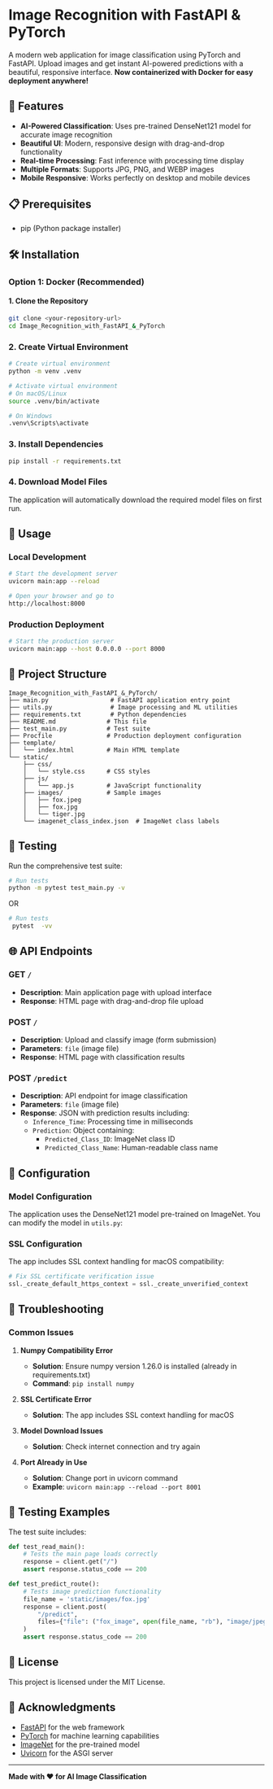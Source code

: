 # Image Recognition with FastAPI & PyTorch

A modern web application for image classification using PyTorch and FastAPI. Upload images and get instant AI-powered predictions with a beautiful, responsive interface. **Now containerized with Docker for easy deployment anywhere!**

## 🚀 Features

- **AI-Powered Classification**: Uses pre-trained DenseNet121 model for accurate image recognition
- **Beautiful UI**: Modern, responsive design with drag-and-drop functionality
- **Real-time Processing**: Fast inference with processing time display
- **Multiple Formats**: Supports JPG, PNG, and WEBP images
- **Mobile Responsive**: Works perfectly on desktop and mobile devices

## 📋 Prerequisites

- pip (Python package installer)

## 🛠️ Installation

### Option 1: Docker (Recommended)

#### 1. Clone the Repository
```bash
git clone <your-repository-url>
cd Image_Recognition_with_FastAPI_&_PyTorch
```

### 2. Create Virtual Environment
```bash
# Create virtual environment
python -m venv .venv

# Activate virtual environment
# On macOS/Linux
source .venv/bin/activate

# On Windows
.venv\Scripts\activate
```

### 3. Install Dependencies
```bash
pip install -r requirements.txt
```

### 4. Download Model Files
The application will automatically download the required model files on first run.

## 🚀 Usage

### Local Development
```bash
# Start the development server
uvicorn main:app --reload

# Open your browser and go to
http://localhost:8000
```

### Production Deployment
```bash
# Start the production server
uvicorn main:app --host 0.0.0.0 --port 8000
```

## 📁 Project Structure

```
Image_Recognition_with_FastAPI_&_PyTorch/
├── main.py                 # FastAPI application entry point
├── utils.py                # Image processing and ML utilities
├── requirements.txt        # Python dependencies
├── README.md              # This file
├── test_main.py           # Test suite
├── Procfile               # Production deployment configuration
├── template/
│   └── index.html         # Main HTML template
└── static/
    ├── css/
    │   └── style.css      # CSS styles
    ├── js/
    │   └── app.js         # JavaScript functionality
    ├── images/            # Sample images
    │   ├── fox.jpeg
    │   ├── fox.jpg
    │   └── tiger.jpg
    └── imagenet_class_index.json  # ImageNet class labels
```

## 🧪 Testing

Run the comprehensive test suite:

```bash
# Run tests
python -m pytest test_main.py -v
```
OR

```bash
# Run tests
 pytest  -vv
```


## 🌐 API Endpoints

### GET `/`
- **Description**: Main application page with upload interface
- **Response**: HTML page with drag-and-drop file upload

### POST `/`
- **Description**: Upload and classify image (form submission)
- **Parameters**: `file` (image file)
- **Response**: HTML page with classification results

### POST `/predict`
- **Description**: API endpoint for image classification
- **Parameters**: `file` (image file)
- **Response**: JSON with prediction results including:
  - `Inference_Time`: Processing time in milliseconds
  - `Prediction`: Object containing:
    - `Predicted_Class_ID`: ImageNet class ID
    - `Predicted_Class_Name`: Human-readable class name

## 🔧 Configuration

### Model Configuration
The application uses the DenseNet121 model pre-trained on ImageNet. You can modify the model in `utils.py`:

### SSL Configuration
The app includes SSL context handling for macOS compatibility:

```python
# Fix SSL certificate verification issue
ssl._create_default_https_context = ssl._create_unverified_context
```

## 🐛 Troubleshooting

### Common Issues

1. **Numpy Compatibility Error**
   - **Solution**: Ensure numpy version 1.26.0 is installed (already in requirements.txt)
   - **Command**: `pip install numpy`

2. **SSL Certificate Error**
   - **Solution**: The app includes SSL context handling for macOS

3. **Model Download Issues**
   - **Solution**: Check internet connection and try again

4. **Port Already in Use**
   - **Solution**: Change port in uvicorn command
   - **Example**: `uvicorn main:app --reload --port 8001`



## 🧪 Testing Examples

The test suite includes:

```python
def test_read_main():
    # Tests the main page loads correctly
    response = client.get("/")
    assert response.status_code == 200

def test_predict_route():
    # Tests image prediction functionality
    file_name = 'static/images/fox.jpg'
    response = client.post(
        "/predict",
        files={"file": ("fox_image", open(file_name, "rb"), "image/jpeg")}
    )
    assert response.status_code == 200
```

## 📝 License

This project is licensed under the MIT License.

## 🙏 Acknowledgments

- [FastAPI](https://fastapi.tiangolo.com/) for the web framework
- [PyTorch](https://pytorch.org/) for machine learning capabilities
- [ImageNet](https://image-net.org/) for the pre-trained model
- [Uvicorn](https://www.uvicorn.org/) for the ASGI server

---

**Made with ❤️ for AI Image Classification** 